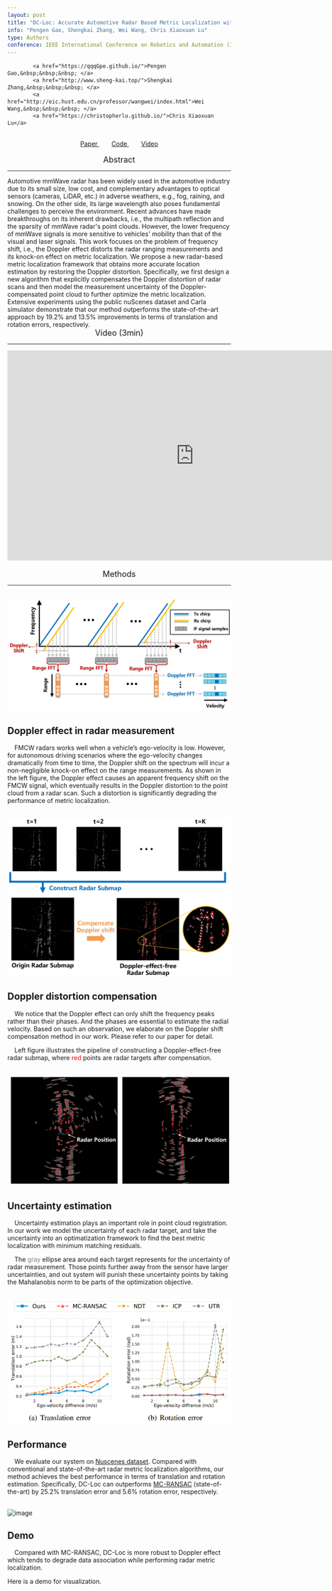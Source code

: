 ```yaml
---
layout: post
title: "DC-Loc: Accurate Automotive Radar Based Metric Localization with Explicit Doppler Compensation"
info: "Pengen Gao, Shengkai Zhang, Wei Wang, Chris Xiaoxuan Lu"
type: Authors
conference: IEEE International Conference on Robotics and Automation (ICRA'22)
---
```

<div id="authors">

            <a href="https://qqqGpe.github.io/">Pengen Gao,&nbsp;&nbsp;&nbsp; </a>
            <a href="http://www.sheng-kai.top/">Shengkai Zhang,&nbsp;&nbsp;&nbsp; </a>
            <a href="http://eic.hust.edu.cn/professor/wangwei/index.html">Wei Wang,&nbsp;&nbsp;&nbsp; </a>
            <a href="https://christopherlu.github.io/">Chris Xiaoxuan Lu</a>

</div>

<script src="https://code.iconify.design/2/2.1.2/iconify.min.js"></script>
<br>
<div id="links" align="center"> 
    <a href="https://arxiv.org/pdf/2112.14887.pdf"><span class="iconify" data-icon="majesticons:file-line"></span>Paper </a> &nbsp;&nbsp;&nbsp;&nbsp;&nbsp;&nbsp;
    <a href="https://github.com/qqqGpe/DCRML"><span class="iconify" data-icon="majesticons:git-branch-line"></span>Code </a> &nbsp;&nbsp;&nbsp;&nbsp;&nbsp;&nbsp;
    <a href="https://www.youtube.com/watch?v=DUsr0B203ZQ&t=78s"><span class="iconify" data-icon="majesticons:video-line"></span>Video </a>
</div>


<br>
<div align='center'><font size='4.5'>Abstract</font></div>
<hr>
<!-- <center> #Abstract </center> -->
Automotive mmWave radar has been widely used in the automotive industry due to its small size, low cost, and complementary advantages to optical sensors (cameras, LiDAR, etc.) in adverse weathers, e.g., fog, raining, and snowing. On the other side, its large wavelength also poses fundamental challenges to perceive the environment. Recent advances have made breakthroughs on its inherent drawbacks, i.e., the multipath reflection and the sparsity of mmWave radar's point clouds. However, the lower frequency of mmWave signals is more sensitive to vehicles' mobility than that of the visual and laser signals. This work focuses on the problem of frequency shift, i.e., the Doppler effect distorts the radar ranging measurements and its knock-on effect on metric localization. We propose a new radar-based metric localization framework that obtains more accurate location estimation by restoring the Doppler distortion. Specifically, we first design a new algorithm that explicitly compensates the Doppler distortion of radar scans and then model the measurement uncertainty of the Doppler-compensated point cloud to further optimize the metric localization. Extensive experiments using the public nuScenes dataset and Carla simulator demonstrate that our method outperforms the state-of-the-art approach by 19.2% and 13.5% improvements in terms of translation and rotation errors, respectively.

<br>
<div align='center'><font size='4.5'>Video (3min)</font></div>
<hr>
<div align='center'><iframe width="840" height="473" src="https://www.youtube.com/embed/DUsr0B203ZQ" title="YouTube video player" frameborder="0" allow="accelerometer; autoplay; clipboard-write; encrypted-media; gyroscope; picture-in-picture" allowfullscreen></iframe></div>

<br>
<div align='center'><font size='4.5'>Methods</font></div>
<hr>
<br>
<div class="wrap">
    <img src="../figure/0001.jpg" alt="image">
    <div class="txt">
        <h2>Doppler effect in radar measurement</h2>
        <p>&nbsp;&nbsp;&nbsp;&nbsp;FMCW radars works well when a vehicle’s ego-velocity is low. However, for autonomous driving scenarios where the ego-velocity changes dramatically from time to time, the Doppler shift on the spectrum will incur a non-negligible knock-on effect on the range measurements. As shown in the left figure, the Doppler effect causes an apparent frequency shift on the FMCW signal, which eventually results in the Doppler distortion to the point cloud from a radar scan. Such a distortion is significantly degrading the performance of metric localization.</p>
    </div>
</div>

<br>
<div class="wrap">
    <img src="../figure/0002.jpg" alt="image">
    <div class="txt">
        <h2>Doppler distortion compensation</h2>
        <p>&nbsp;&nbsp;&nbsp;&nbsp;We notice that the Doppler effect can only shift the frequency peaks rather than their phases. And the phases are essential to estimate the radial velocity. Based on such an observation, we elaborate on the Doppler shift compensation method in our work. Please refer to our paper for detail.</p>
        <p>&nbsp;&nbsp;&nbsp;&nbsp;Left figure illustrates the pipeline of constructing a Doppler-effect-free radar submap, where <font color="red">red</font> points are radar targets after compensation.</p>
    </div>
</div>

<br>
<div class="wrap">
    <img src="../figure/uncertainty.jpg" alt="image">
    <div class="txt">
        <h2>Uncertainty estimation</h2>
        <p>&nbsp;&nbsp;&nbsp;&nbsp;Uncertainty estimation plays an important role in point cloud registration. In our work we model the uncertainty of each radar target, and take the uncertainty into an optimatization framework to find the best metric localization with minimum matching residuals.</p>
        <p>&nbsp;&nbsp;&nbsp;&nbsp;The <font color="gray">gray</font> ellipse area around each target represents for the uncertainty of radar measurement. Those points further away from the sensor have larger uncertainties, and out system will punish these uncertainty points by taking the Mahalanobis norm to be parts of the optimization objective.</p>
    </div>
</div>

<br>
<div class="wrap">
    <img src="../figure/results.png" alt="image">
    <div class="txt">
        <h2>Performance</h2>
        <p>&nbsp;&nbsp;&nbsp;&nbsp;We evaluate our system on <a href="https://www.nuscenes.org/">Nuscenes dataset</a>. Compared with conventional and state-of-the-art radar metric localization algorithms, our method achieves the best performance in terms of translation and rotation estimation. Specifically, DC-Loc can outperforms <a href="https://arxiv.org/abs/2011.03512">MC-RANSAC</a> (state-of-the-art) by 25.2% translation error and 5.6% rotation error, respectively.</p>
    </div>
</div>

<br>
<div class="wrap">
    <img src="../figure/demo.gif" alt="image">
    <div class="txt">
        <h2>Demo</h2>
        <p>&nbsp;&nbsp;&nbsp;&nbsp;Compared with MC-RANSAC, DC-Loc is more robust to Doppler effect which tends to degrade data association while performing radar metric localization. </p>
        <p>Here is a demo for visualization.</p>
    </div>
</div>
